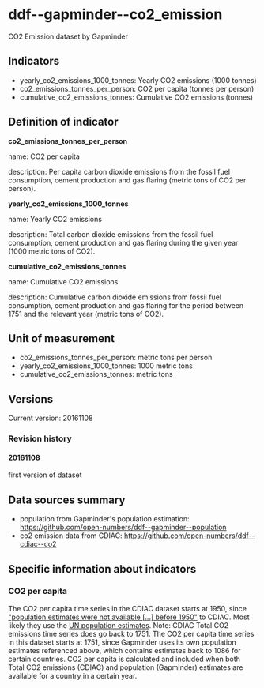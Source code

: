 # ddf--gapminder--co2_emission

CO2 Emission dataset by Gapminder

## Indicators

- yearly_co2_emissions_1000_tonnes: Yearly CO2 emissions (1000 tonnes)
- co2_emissions_tonnes_per_person: CO2 per capita (tonnes per person)
- cumulative_co2_emissions_tonnes: Cumulative CO2 emissions (tonnes)

## Definition of indicator

**co2_emissions_tonnes_per_person**

name: CO2 per capita

description: Per capita carbon dioxide emissions from the fossil fuel consumption, cement production and gas flaring (metric tons of CO2 per person).

**yearly_co2_emissions_1000_tonnes**

name: Yearly CO2 emissions

description: Total carbon dioxide emissions from the fossil fuel consumption, cement production and gas flaring during the given year (1000 metric tons of CO2).

**cumulative_co2_emissions_tonnes**

name: Cumulative CO2 emissions

description: Cumulative carbon dioxide emissions from fossil fuel consumption, cement production and gas flaring for the period between 1751 and the relevant year (metric tons of CO2).

## Unit of measurement

- co2_emissions_tonnes_per_person: metric tons per person
- yearly_co2_emissions_1000_tonnes: 1000 metric tons
- cumulative_co2_emissions_tonnes: metric tons

## Versions

Current version: 20161108

### Revision history

#### 20161108

first version of dataset

## Data sources summary

- population from Gapminder's population estimation: https://github.com/open-numbers/ddf--gapminder--population
- co2 emission data from CDIAC: https://github.com/open-numbers/ddf--cdiac--co2

## Specific information about indicators

### CO2 per capita

The CO2 per capita time series in the CDIAC dataset starts at 1950, since
["population estimates were not available [...] before 1950"](http://cdiac.ornl.gov/ftp/ndp030/global.1751_2013.ems)
to CDIAC. Most likely they use the [UN population estimates](https://esa.un.org/unpd/wpp/).
Note: CDIAC Total CO2 emissions time series does go back to 1751.
The CO2 per capita time series in this dataset starts at 1751, since Gapminder uses its own
population estimates referenced above, which contains estimates back to 1086 for certain
countries. CO2 per capita is calculated and included when both Total CO2 emissions (CDIAC)
and population (Gapminder) estimates are available for a country in a certain year.
